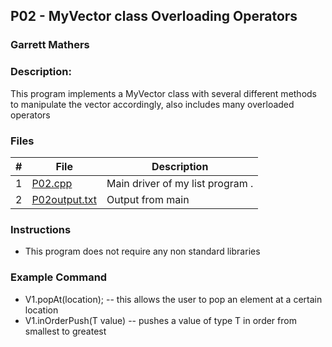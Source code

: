 ## P02 - MyVector class Overloading Operators
### Garrett Mathers
### Description:

This program implements a MyVector class with several different methods to manipulate the
vector accordingly, also includes many overloaded operators

### Files

|   #   | File     | Description                      |
| :---: | -------- | -------------------------------- |
|   1   | [P02.cpp](P02.cpp) | Main driver of my list program . |
|   2   | [P02output.txt](P02output.txt) | Output from main |

### Instructions

- This program does not require any non standard libraries

### Example Command

- V1.popAt(location); -- this allows the user to pop an element at a certain location
- V1.inOrderPush(T value) -- pushes a value of type T in order from smallest to greatest
